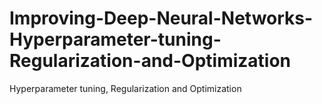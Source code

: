 # Improving-Deep-Neural-Networks-Hyperparameter-tuning-Regularization-and-Optimization
Hyperparameter tuning, Regularization and Optimization
